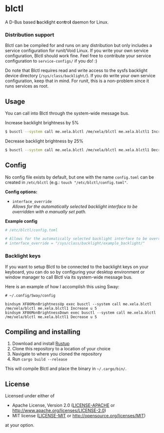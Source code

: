 # blctl
A D-Bus based **b**ack**l**ight **c**on**t**ro**l** daemon for Linux.

### Distribution support

Blctl can be compiled for and runs on any distribution but only includes a service configuration for runit/Void Linux. If you write your own service configuration, Blctl should work fine. Feel free to contribute your service configuration to `service-configs/` if you do! :)

Do note that Blctl requires read and write access to the sysfs backlight device directory (`/sys/class/backlight/`). If you do write your own service configuration, keep that in mind. For runit, this is a non-problem since it runs services as root.

## Usage

You can call into Blctl through the system-wide message bus.

Increase backlight brightness by 5%

```bash
$ busctl --system call me.xela.blctl /me/xela/blctl me.xela.blctl1 Increase u 5
```

Decrease backlight brightness by 25%

```bash
$ busctl --system call me.xela.blctl /me/xela/blctl me.xela.blctl1 Decrease u 25
```

## Config

No config file exists by default, but one with the name `config.toml` can be created in `/etc/blctl` (e.g.: `touch "/etc/blctl/config.toml"`.

**Config options:**

 * `interface_override`<br>*Allows for the automatically selected backlight interface to be overridden with a manually set path.*

**Example config**

```toml
# /etc/blctl/config.toml

# Allows for the automatically selected backlight interface to be overridden with a manually set path.
# interface_override = "/sys/class/backlight/example_backlight/"
```

### Backlight keys

If you want to setup Blctl to be connected to the backlight keys on your keyboard, you can do so by configuring your desktop environment or window manager to call Blctl via its system-wide message bus.

Here is an example of how I accomplish this using Sway:

```
# ~/.config/Sway/config

bindsym XF86MonBrightnessUp exec busctl --system call me.xela.blctl /me/xela/blctl me.xela.blctl1 Increase u 5
bindsym XF86MonBrightnessDown exec busctl --system call me.xela.blctl /me/xela/blctl me.xela.blctl1 Decrease u 5
```

## Compiling and installing

1. Download and install [Rustup](https://www.rust-lang.org/tools/install)
2. Clone this repository to a location of your choice
3. Navigate to where you cloned the repository
4. Run `cargo build --release`

This will compile Blctl and place the binary in `~/.cargo/bin/`.

## License

Licensed under either of

 * Apache License, Version 2.0
   ([LICENSE-APACHE](LICENSE-APACHE) or http://www.apache.org/licenses/LICENSE-2.0)
 * MIT license
   ([LICENSE-MIT](LICENSE-MIT) or http://opensource.org/licenses/MIT)

at your option.
